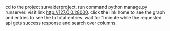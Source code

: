 cd to the project survaiderproject.
run command python manage.py runserver.
visit link http://127.0.0.1:8000.
click the link home to see the graph and entries to see the to total entries.
wait for 1 minute while the requested api gets success response and search over columns. 
